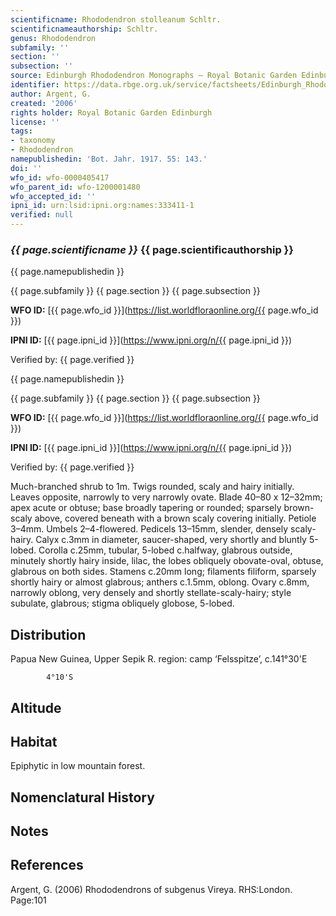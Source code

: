 ```yaml
---
scientificname: Rhododendron stolleanum Schltr.
scientificnameauthorship: Schltr.
genus: Rhododendron
subfamily: ''
section: ''
subsection: ''
source: Edinburgh Rhododendron Monographs – Royal Botanic Garden Edinburgh
identifier: https://data.rbge.org.uk/service/factsheets/Edinburgh_Rhododendron_Monographs.xhtml
author: Argent, G.
created: '2006'
rights holder: Royal Botanic Garden Edinburgh
license: ''
tags:
- taxonomy
- Rhododendron
namepublishedin: 'Bot. Jahr. 1917. 55: 143.'
doi: ''
wfo_id: wfo-0000405417
wfo_parent_id: wfo-1200001480
wfo_accepted_id: ''
ipni_id: urn:lsid:ipni.org:names:333411-1
verified: null
---
```

### _{{ page.scientificname }}_ {{ page.scientificauthorship }}
 {{ page.namepublishedin }}

{{ page.subfamily }} {{ page.section }} {{ page.subsection }}

**WFO ID:** [{{ page.wfo_id }}](https://list.worldfloraonline.org/{{ page.wfo_id }})

**IPNI ID:** [{{ page.ipni_id }}](https://www.ipni.org/n/{{ page.ipni_id }})

Verified by: {{ page.verified }}

 {{ page.namepublishedin }}

{{ page.subfamily }} {{ page.section }} {{ page.subsection }}

**WFO ID:** [{{ page.wfo_id }}](https://list.worldfloraonline.org/{{ page.wfo_id }})

**IPNI ID:** [{{ page.ipni_id }}](https://www.ipni.org/n/{{ page.ipni_id }})

Verified by: {{ page.verified }}



Much-branched shrub to 1m. Twigs rounded, scaly and hairy initially. Leaves opposite, narrowly to very narrowly ovate. Blade 40–80 x 12–32mm; apex acute or obtuse; base broadly tapering or rounded; sparsely brown-scaly above, covered beneath with a brown scaly covering initially. Petiole 3–4mm. Umbels 2–4-flowered. Pedicels 13–15mm, slender, densely scaly-hairy. Calyx c.3mm in diameter, saucer-shaped, very shortly and bluntly 5-lobed. Corolla c.25mm, tubular, 5-lobed c.halfway, glabrous outside, minutely shortly hairy inside, lilac, the lobes obliquely obovate-oval, obtuse, glabrous on both sides. Stamens c.20mm long; fila­ments filiform, sparsely shortly hairy or almost glabrous; anthers c.1.5mm, oblong. Ovary c.8mm, narrowly oblong, very densely and shortly stellate-scaly-hairy; style subulate, glabrous; stigma obliquely globose, 5-lobed.

## Distribution
Papua New Guinea, Upper Sepik R. region: camp ‘Felsspitze’, c.141°30'E

            4°10'S

## Altitude


## Habitat
Epiphytic in low mountain forest.

## Nomenclatural History

                       
## Notes


## References

Argent, G. (2006) Rhododendrons of subgenus Vireya. RHS:London. Page:101
